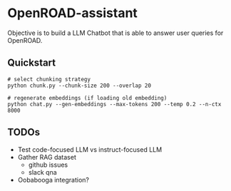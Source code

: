 # OpenROAD-assistant

Objective is to build a LLM Chatbot that is able to answer user queries for OpenROAD.

## Quickstart

```
# select chunking strategy
python chunk.py --chunk-size 200 --overlap 20

# regenerate embeddings (if loading old embedding)
python chat.py --gen-embeddings --max-tokens 200 --temp 0.2 --n-ctx 8000
```

## TODOs
- Test code-focused LLM vs instruct-focused LLM
- Gather RAG dataset
  - github issues
  - slack qna
- Oobabooga integration?
